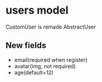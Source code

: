 # users model
CustomUser is remade AbstractUser
## New fields
- email(required when register)
- avatar(img, not required)
- age(default=12)
